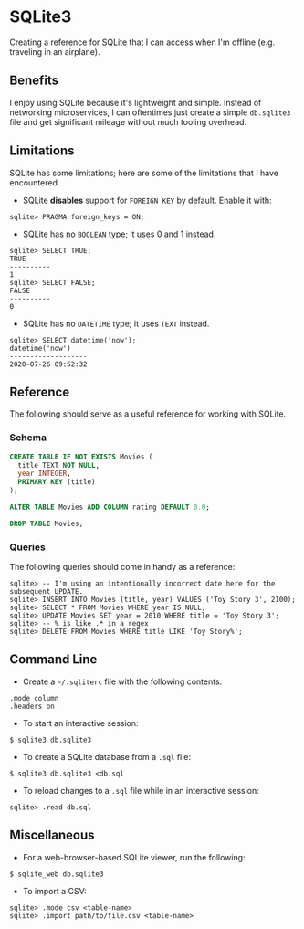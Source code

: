 # SQLite3

Creating a reference for SQLite that I can access when I'm offline
(e.g. traveling in an airplane).

## Benefits

I enjoy using SQLite because it's lightweight and simple. Instead of networking
microservices, I can oftentimes just create a simple `db.sqlite3` file and get
significant mileage without much tooling overhead.

## Limitations

SQLite has some limitations; here are some of the limitations that I have encountered.

- SQLite **disables** support for `FOREIGN KEY` by default. Enable it with:

```
sqlite> PRAGMA foreign_keys = ON;
```

- SQLite has no `BOOLEAN` type; it uses 0 and 1 instead.

```
sqlite> SELECT TRUE;
TRUE
----------
1
sqlite> SELECT FALSE;
FALSE
----------
0
```

- SQLite has no `DATETIME` type; it uses `TEXT` instead.

```
sqlite> SELECT datetime('now');
datetime('now')
-------------------
2020-07-26 09:52:32
```

## Reference

The following should serve as a useful reference for working with SQLite.

### Schema

```sql
CREATE TABLE IF NOT EXISTS Movies (
  title TEXT NOT NULL,
  year INTEGER,
  PRIMARY KEY (title)
);

ALTER TABLE Movies ADD COLUMN rating DEFAULT 0.0;

DROP TABLE Movies;
```

### Queries

The following queries should come in handy as a reference:

```
sqlite> -- I'm using an intentionally incorrect date here for the subsequent UPDATE.
sqlite> INSERT INTO Movies (title, year) VALUES ('Toy Story 3', 2100);
sqlite> SELECT * FROM Movies WHERE year IS NULL;
sqlite> UPDATE Movies SET year = 2010 WHERE title = 'Toy Story 3';
sqlite> -- % is like .* in a regex
sqlite> DELETE FROM Movies WHERE title LIKE 'Toy Story%';
```

## Command Line

- Create a `~/.sqliterc` file with the following contents:

```
.mode column
.headers on
```

- To start an interactive session:

```shell
$ sqlite3 db.sqlite3
```

- To create a SQLite database from a `.sql` file:

```shell
$ sqlite3 db.sqlite3 <db.sql
```

- To reload changes to a `.sql` file while in an interactive session:

```
sqlite> .read db.sql
```

## Miscellaneous

- For a web-browser-based SQLite viewer, run the following:

```shell
$ sqlite_web db.sqlite3
```

- To import a CSV:

```
sqlite> .mode csv <table-name>
sqlite> .import path/to/file.csv <table-name>
```

